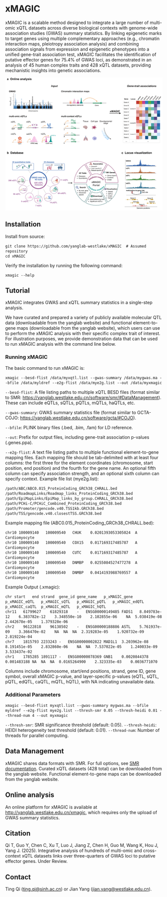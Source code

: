 # xMAGIC

xMAGIC is a scalable method designed to integrate a large number of multi-omic xQTL datasets across diverse biological contexts with genome-wide association studies (GWAS) summary statistics. By linking epigenetic marks to target genes using multiple complementary approaches (e.g., chromatin interaction maps, pleiotropy association analysis) and combining association signals from expression and epigenetic phenotypes into a unified gene-trait association test, xMAGIC facilitates the identification of putative effector genes for 75.4% of GWAS loci, as demonstrated in an analysis of 45 human complex traits and 428 xQTL datasets, providing mechanistic insights into genetic associations.

![MAGIC_figure](figure/MAGIC.png)

## Installation
Install from source:
```
git clone https://github.com/yanglab-westlake/xMAGIC  # Assumed repository
cd xMAGIC
```

Verify the installation by running the following command:
```
xmagic --help
```

## Tutorial

xMAGIC integrates GWAS and xQTL summary statistics in a single-step analysis.

We have curated and prepared a variety of publicly available molecular QTL data (downloadable from the yanglab website) and functional element-to-gene maps (downloadable from the yanglab website), which users can use to perform the xMAGIC analysis with their specific complex trait of interest. For illustration purposes, we provide demonstration data that can be used to run xMAGIC analysis with the command line below.

### Running xMAGIC

The basic command to run xMAGIC is:

```
xmagic --besd-flist /data/myxqtl.list --gwas-summary /data/mygwas.ma --bfile /data/myldref --e2g-flist /data/mye2g.list --out /data/myxmagic
```

`--besd-flist`: A file listing paths to multiple xQTL BESD files (format similar to SMR: https://yanglab.westlake.edu.cn/software/smr/#DataManagement). These can include eQTLs, sQTLs, pQTLs, mQTLs, haQTLs, etc.

`--gwas-summary`: GWAS summary statistics file (format similar to GCTA-COJO: https://yanglab.westlake.edu.cn/software/gcta/#COJO).

`--bfile`: PLINK binary files (.bed, .bim, .fam) for LD reference.

`--out`: Prefix for output files, including gene-trait association p-values (.genes.ppa).

`--e2g-flist`: A text file listing paths to multiple functional element-to-gene mapping files. Each mapping file should be tab-delimited with at least four columns: the first three for the element coordinates (chromosome, start position, end position) and the fourth for the gene name. An optional fifth column can specify association strength, and an optional sixth column can specify context. Example file list (mye2g.list):

```
/path/ABC/ABC0.015_ProteinCoding_GRCh38_CHRALL.bed
/path/RoadmapLinks/Roadmap_links_ProteinCoding_GRCh38.bed
/path/EpiMapLinks/EpiMap_links_by_group.CHRALL_GRCh38.bed
/path/PCHi-C/PCHiC_Combined_ProteinCoding_GRCh38.bed
/path/Promoter/gencode.v40.TSS1kb.GRCh38.bed
/path/TSS/gencode.v40.closestTSS.GRCh38.bed
```

Example mapping file (ABC0.015_ProteinCoding_GRCh38_CHRALL.bed):
```
chr10 100009140   100009540   CHUK    0.0201393053305024  A Cardiomyocyte
chr10 100009140   100009540   COX15   0.017169317485787   A Cardiomyocyte
chr10 100009140   100009540   CUTC    0.017169317485787   A Cardiomyocyte
chr10 100009140   100009540   DNMBP   0.0255084527477278  A Cardiomyocyte
chr10 100009140   100009540   DNMBP   0.0414193988769557  A Cardiomyocyte
```

Example Output (.xmagic):

```
chr start   end strand  gene_id gene_name   p_xMAGIC_gene   p_xMAGIC_eQTL   p_xMAGIC_sQTL   p_xMAGIC_pQTL   p_xMAGIC_edQTL  p_xMAGIC_caQTL  p_xMAGIC_mQTL   p_xMAGIC_hQTL
chr11   61799627    61829318    -   ENSG00000149485 FADS1   8.049783e-12    6.383782e-12    3.348550e-10    2.102855e-06    NA  5.038419e-08    2.442678e-05    1.379328e-06
chr2    96122818    96138502    -   ENSG00000188886 ASTL    5.761937e-09    3.366470e-02    NA  NA  NA  2.319283e-05    1.920732e-09    2.819224e-04
chr7    1815793 2233243 -   ENSG00000002822 MAD1L1  3.203962e-08    8.191451e-05    2.832860e-06    NA  NA  7.537022e-05    1.240033e-09    3.533437e-02
chr1    1785285 1891117 -   ENSG00000078369 GNB1    0.0020844378    0.001483188 NA  NA  NA  0.0165264900    2.323335e-03    0.0036771070
```

Columns include chromosome, start/end positions, strand, gene ID, gene symbol, overall xMAGIC p-value, and layer-specific p-values (eQTL, sQTL, pQTL, edQTL, caQTL, mQTL, hQTL), with NA indicating unavailable data.

### Additional Parameters

```
xmagic --besd-flist myxqtl.list --gwas-summary mygwas.ma --bfile myldref --e2g-flist mye2g.list --thresh-smr 0.05 --thresh-heidi 0.01 --thread-num 4 --out myxmagic
```

`--thresh-smr`: SMR significance threshold (default: 0.05).
`--thresh-heidi`: HEIDI heterogeneity test threshold (default: 0.01).
`--thread-num`: Number of threads for parallel computing.

## Data Management

xMAGIC shares data formats with SMR. For full options, see [SMR documentation](https://yanglab.westlake.edu.cn/software/smr/). Curated xQTL datasets (428 total) can be downloaded from the yanglab website. Functional element-to-gene maps can be downloaded from the yanglab website.

## Online analysis
An online platform for xMAGIC is available at http://yanglab.westlake.edu.cn/xmagic, which requires only the upload of GWAS summary statistics.

## Citation
Qi T, Guo Y, Chen C, Xu T, Luo J, Jiang Z, Chen H, Guo M, Wang K, Hou J, Yang J. (2025). Integrative analysis of hundreds of multi-omic and cross-context xQTL datasets links over three-quarters of GWAS loci to putative effector genes. Under Review.


## Contact
Ting Qi (ting.qi@sinh.ac.cn) or Jian Yang (jian.yang@westlake.edu.cn).

